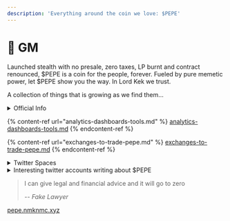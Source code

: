 ```yaml
---
description: 'Everything around the coin we love: $PEPE'
---
```


# 🐸 GM

Launched stealth with no presale, zero taxes, LP burnt and contract renounced, $PEPE is a coin for the people, forever. Fueled by pure memetic power, let $PEPE show you the way. In Lord Kek we trust.

A collection of things that is growing as we find them...

<details>

<summary>Official Info</summary>

* Twitter: [@pepecoineth](https://twitter.com/pepecoineth)
* Website: [pepe.vip](https://t.co/Ew1wRiJn8q)
* Telegram: [t.me/pepecoineth](https://t.co/DJPPQyFYKA)
* Discord: [pepe-palace](https://discord.gg/pepe-palace)
* Official Cash Tag: $PEPE
* Contract Address (ETH): 0x6982508145454ce325ddbe47a25d4ec3d2311933

</details>

{% content-ref url="analytics-dashboards-tools.md" %}
[analytics-dashboards-tools.md](analytics-dashboards-tools.md)
{% endcontent-ref %}

{% content-ref url="exchanges-to-trade-pepe.md" %}
[exchanges-to-trade-pepe.md](exchanges-to-trade-pepe.md)
{% endcontent-ref %}

<details>

<summary>Twitter Spaces</summary>

It's impossible to find every twitter space but looking at these I'm sure you'll find more from participants

* [Twitter Space May, 9th, 2023: The Break Down #182: $PEPE Updates.](https://twitter.com/i/spaces/1ypKddvVjBNKW?s=20)
* [Twitter Space May, 9th 2023: $PEPE](https://twitter.com/i/spaces/1zqKVPaZERmJB?s=20)
* [Twitter Space May 3rd, 2023](https://twitter.com/i/spaces/1nAKEryyMXyGL?s=20)
* [Twitter Space May 2nd, 2023](https://twitter.com/i/spaces/1MYxNgypeLZKw?s=20)

</details>

<details>

<summary>Interesting twitter accounts writing about $PEPE</summary>

* [Pauly0x](https://twitter.com/Pauly0x)
* [Kenobi](https://twitter.com/OG\_Kenobi\_Hello)
* [008.eth](https://twitter.com/008\_eth)
* [BlockchadTrav](https://twitter.com/BlockchadTrav)
* [BobbyZoo](https://twitter.com/BobbyZoo\_BA)
* [BΞRG](https://twitter.com/Berg0x)

</details>

> I can give legal and financial advice and it will go to zero
>
> _-- Fake Lawyer_

[pepe.nmknmc.xyz](https://pepe.nmknmc.xyz)
